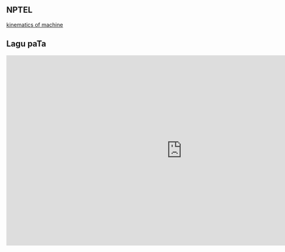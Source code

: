 

## NPTEL

[kinematics of machine](https://www.youtube.com/watch?v=MJeRFzs4oRU&list=PLBEA57F7E7560C8E8)

## Lagu paTa

<iframe width="922" height="500" src="https://www.youtube.com/embed/H2hCFDoSkPc" title="YouTube video player" frameborder="0" allow="accelerometer; autoplay; clipboard-write; encrypted-media; gyroscope; picture-in-picture" allowfullscreen></iframe>
